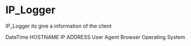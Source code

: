 # IP_Logger
IP_Logger its give a information of the client 

DateTime
HOSTNAME
IP ADDRESS
User Agent
Browser
Operating System

